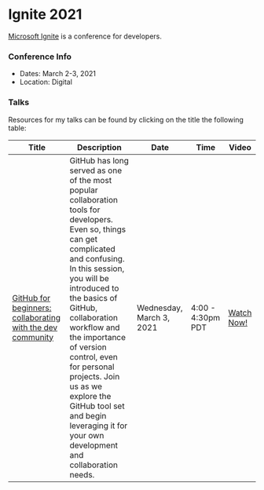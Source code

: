 # Ignite 2021

[Microsoft Ignite](https://www.microsoft.com/ignite) is a conference for developers.  

### Conference Info
- Dates: March 2-3, 2021
- Location: Digital

### Talks

Resources for my talks can be found by clicking on the title the following table:

| Title | Description | Date | Time | Video |
|-------|-------------|------|------|-------|
| [GitHub for beginners: collaborating with the dev community](intro-to-github/) | GitHub has long served as one of the most popular collaboration tools for developers. Even so, things can get complicated and confusing. In this session, you will be introduced to the basics of GitHub, collaboration workflow and the importance of version control, even for personal projects. Join us as we explore the GitHub tool set and begin leveraging it for your own development and collaboration needs. | Wednesday, March 3, 2021 | 4:00 - 4:30pm PDT | [Watch Now!](https://myignite.microsoft.com/sessions/efbd16c0-6f0e-427e-aee6-e8be6e5096ec) |